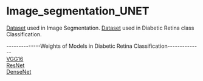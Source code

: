 # Image_segmentation_UNET
[Dataset](https://www.kaggle.com/datasets/aaryapatel98/indian-diabetic-retinopathy-image-dataset/download?datasetVersionNumber=1) used in Image Segmentation.
[Dataset](https://drive.google.com/file/d/18qrIAFwxaTW4m8Lz-oFjJ3d31P6zUvrk/view?usp=sharing) used in Diabetic Retina class Classification.
 
--------------Weights of Models in Diabetic Retina Classification--------------<br>
[VGG16](https://drive.google.com/file/d/1qBhT9NSyU5x5M0x8_YH9-vbcdreadN4Z/view?usp=sharing)<br>
[ResNet](https://drive.google.com/file/d/1-ai28RykvCfk3_df6g-SJnSAs224goEZ/view?usp=sharing)<br>
[DenseNet](https://drive.google.com/file/d/1-gUe4fFRqSg5bvNxtf-Xo_f46WooVruz/view?usp=sharing)<br>
